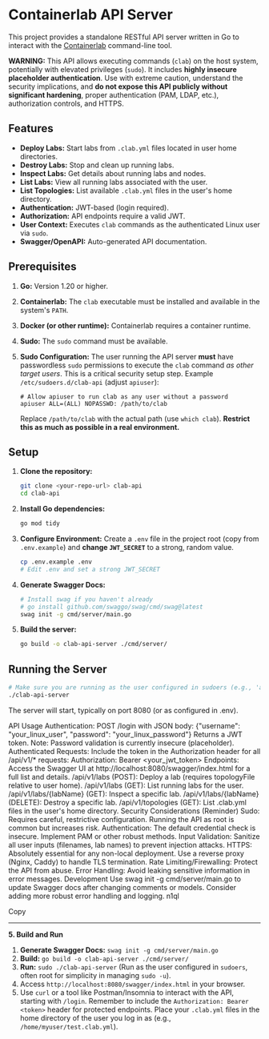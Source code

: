 # Containerlab API Server

This project provides a standalone RESTful API server written in Go to interact with the [Containerlab](https://containerlab.dev/) command-line tool.

**WARNING:** This API allows executing commands (`clab`) on the host system, potentially with elevated privileges (`sudo`). It includes **highly insecure placeholder authentication**. Use with extreme caution, understand the security implications, and **do not expose this API publicly without significant hardening**, proper authentication (PAM, LDAP, etc.), authorization controls, and HTTPS.

## Features

*   **Deploy Labs:** Start labs from `.clab.yml` files located in user home directories.
*   **Destroy Labs:** Stop and clean up running labs.
*   **Inspect Labs:** Get details about running labs and nodes.
*   **List Labs:** View all running labs associated with the user.
*   **List Topologies:** List available `.clab.yml` files in the user's home directory.
*   **Authentication:** JWT-based (login required).
*   **Authorization:** API endpoints require a valid JWT.
*   **User Context:** Executes `clab` commands as the authenticated Linux user via `sudo`.
*   **Swagger/OpenAPI:** Auto-generated API documentation.

## Prerequisites

1.  **Go:** Version 1.20 or higher.
2.  **Containerlab:** The `clab` executable must be installed and available in the system's `PATH`.
3.  **Docker (or other runtime):** Containerlab requires a container runtime.
4.  **Sudo:** The `sudo` command must be available.
5.  **Sudo Configuration:** The user running the API server **must** have passwordless `sudo` permissions to execute the `clab` command *as other target users*. This is a critical security setup step. Example `/etc/sudoers.d/clab-api` (adjust `apiuser`):

    ```
    # Allow apiuser to run clab as any user without a password
    apiuser ALL=(ALL) NOPASSWD: /path/to/clab
    ```

    Replace `/path/to/clab` with the actual path (use `which clab`). **Restrict this as much as possible in a real environment.**

## Setup

1.  **Clone the repository:**
    ```bash
    git clone <your-repo-url> clab-api
    cd clab-api
    ```
2.  **Install Go dependencies:**
    ```bash
    go mod tidy
    ```
3.  **Configure Environment:**
    Create a `.env` file in the project root (copy from `.env.example`) and **change `JWT_SECRET`** to a strong, random value.
    ```bash
    cp .env.example .env
    # Edit .env and set a strong JWT_SECRET
    ```
4.  **Generate Swagger Docs:**
    ```bash
    # Install swag if you haven't already
    # go install github.com/swaggo/swag/cmd/swag@latest
    swag init -g cmd/server/main.go
    ```
5.  **Build the server:**
    ```bash
    go build -o clab-api-server ./cmd/server/
    ```

## Running the Server

```bash
# Make sure you are running as the user configured in sudoers (e.g., 'apiuser' or 'root')
./clab-api-server
```

The server will start, typically on port 8080 (or as configured in .env).

API Usage
Authentication:
POST /login with JSON body: {"username": "your_linux_user", "password": "your_linux_password"}
Returns a JWT token.
Note: Password validation is currently insecure (placeholder).
Authenticated Requests:
Include the token in the Authorization header for all /api/v1/* requests: Authorization: Bearer <your_jwt_token>
Endpoints:
Access the Swagger UI at http://localhost:8080/swagger/index.html for a full list and details.
/api/v1/labs (POST): Deploy a lab (requires topologyFile relative to user home).
/api/v1/labs (GET): List running labs for the user.
/api/v1/labs/{labName} (GET): Inspect a specific lab.
/api/v1/labs/{labName} (DELETE): Destroy a specific lab.
/api/v1/topologies (GET): List .clab.yml files in the user's home directory.
Security Considerations (Reminder)
Sudo: Requires careful, restrictive configuration. Running the API as root is common but increases risk.
Authentication: The default credential check is insecure. Implement PAM or other robust methods.
Input Validation: Sanitize all user inputs (filenames, lab names) to prevent injection attacks.
HTTPS: Absolutely essential for any non-local deployment. Use a reverse proxy (Nginx, Caddy) to handle TLS termination.
Rate Limiting/Firewalling: Protect the API from abuse.
Error Handling: Avoid leaking sensitive information in error messages.
Development
Use swag init -g cmd/server/main.go to update Swagger docs after changing comments or models.
Consider adding more robust error handling and logging.
n1ql

Copy

---

**5. Build and Run**

1.  **Generate Swagger Docs:** `swag init -g cmd/server/main.go`
2.  **Build:** `go build -o clab-api-server ./cmd/server/`
3.  **Run:** `sudo ./clab-api-server` (Run as the user configured in `sudoers`, often root for simplicity in managing `sudo -u`).
4.  Access `http://localhost:8080/swagger/index.html` in your browser.
5.  Use `curl` or a tool like Postman/Insomnia to interact with the API, starting with `/login`. Remember to include the `Authorization: Bearer <token>` header for protected endpoints. Place your `.clab.yml` files in the home directory of the user you log in as (e.g., `/home/myuser/test.clab.yml`).